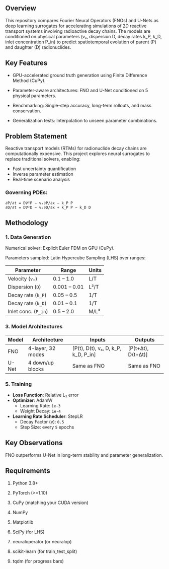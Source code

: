  ## Overview

This repository compares Fourier Neural Operators (FNOs) and U-Nets as deep learning surrogates for accelerating simulations of 2D reactive transport systems involving radioactive decay chains. The models are conditioned on physical parameters (vₓ, dispersion D, decay rates k_P, k_D, inlet concentration P_in) to predict spatiotemporal evolution of parent (P) and daughter (D) radionuclides.

## Key Features

- GPU-accelerated ground truth generation using Finite Difference Method (CuPy).

- Parameter-aware architectures: FNO and U-Net conditioned on 5 physical parameters.

- Benchmarking: Single-step accuracy, long-term rollouts, and mass conservation.

- Generalization tests: Interpolation to unseen parameter combinations.

## Problem Statement

Reactive transport models (RTMs) for radionuclide decay chains are computationally expensive. This project explores neural surrogates to replace traditional solvers, enabling:

- Fast uncertainty quantification
- Inverse parameter estimation
- Real-time scenario analysis


### Governing PDEs:

    ∂P/∂t = D∇²P − vₓ∂P/∂x − k_P P  
    ∂D/∂t = D∇²D − vₓ∂D/∂x + k_P P − k_D D  

## Methodology

### 1. Data Generation

   Numerical solver: Explicit Euler FDM on GPU (CuPy).

   Parameters sampled: Latin Hypercube Sampling (LHS) over ranges:
   
   | Parameter       | Range         | Units  |
   |-----------------|---------------|--------|
   | Velocity (`vₓ`) | 0.1 – 1.0     | L/T    |
   | Dispersion (`D`) | 0.001 – 0.01  | L²/T   |
   | Decay rate (`k_P`)| 0.05 – 0.5   | 1/T    |
   | Decay rate (`k_D`)| 0.01 – 0.1   | 1/T    |
   | Inlet conc. (`P_in`)| 0.5 – 2.0  | M/L³   |

### 3. Model Architectures

| Model | Architecture      | Inputs                                | Outputs               |
|-------|-------------------|----------------------------------------|------------------------|
| FNO   | 4-layer, 32 modes | [P(t), D(t), vₓ, D, k_P, k_D, P_in]   | [P(t+Δt), D(t+Δt)]     |
| U-Net | 4 down/up blocks  | Same as FNO                            | Same as FNO            |

   
### 5. Training

- **Loss Function**: Relative L₂ error  
- **Optimizer**: AdamW  
  - Learning Rate: `1e-3`  
  - Weight Decay: `1e-4`  
- **Learning Rate Scheduler**: StepLR  
  - Decay Factor (γ): `0.5`  
  - Step Size: every `5` epochs



## Key Observations

FNO outperforms U-Net in long-term stability and parameter generalization.


## Requirements

1. Python 3.8+

2. PyTorch (>=1.10)

3. CuPy (matching your CUDA version)

4. NumPy

5. Matplotlib

6. SciPy (for LHS)

7. neuraloperator (or neuralop)

8. scikit-learn (for train_test_split)

9. tqdm (for progress bars)

    
